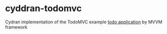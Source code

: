 # cyddran-todomvc
Cydran implementation of the TodoMVC example [todo application](http://todomvc.com/) by MVVM framework
